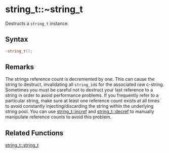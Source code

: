 
# string_t::~string_t

Destructs a `string_t` instance.

## Syntax

```cpp
~string_t();
```

## Remarks

The strings reference count is decremented by one. This can cause the string to destruct, invalidating all `string_id`s for the associated raw c-string. Sometimes you must be careful not to destruct your last reference to a string in order to avoid performance problems. If you frequently refer to a particular string, make sure at least one reference count exists at all times to avoid constantly injecting/discarding the string within the underlying string pool. You can use [string_t::incref](https://github.com/RandyGaul/cute_framework/blob/master/doc/string/strpool/incref.md) and [string_t::decref](https://github.com/RandyGaul/cute_framework/blob/master/doc/string/strpool/decref.md) to manually manipulate reference counts to avoid this problem.

## Related Functions

[string_t::string_t](https://github.com/RandyGaul/cute_framework/blob/master/doc/string/strpool/string_t.md)  
